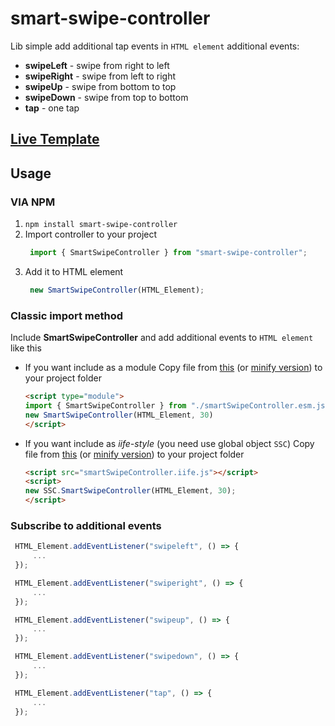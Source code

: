# smart-swipe-controller
Lib simple add additional tap events in `HTML element`
additional events:
- **swipeLeft** - swipe from right to left
- **swipeRight** - swipe from left to right
- **swipeUp** - swipe from bottom to top
- **swipeDown** - swipe from top to bottom
- **tap** - one tap

## [Live Template](https://garoncode.github.io/smart-swipe-controller/)

## Usage
### VIA NPM
1. `npm install smart-swipe-controller`
2. Import controller to your project
   ```js
    import { SmartSwipeController } from "smart-swipe-controller";
   ```
3. Add it to HTML element
   ```js
    new SmartSwipeController(HTML_Element);
   ```

### Classic import method
Include **SmartSwipeController** and add additional events to `HTML element` like this
- If you want include as a module
    Copy file from [this](https://github.com/GaronCode/smart-swipe-controller/blob/master/dist/smartSwipeController.esm.js) (or [minify version](https://github.com/GaronCode/smart-swipe-controller/blob/master/dist/smartSwipeController.esm.mini.js))  to your project folder
    ```html
    <script type="module">
    import { SmartSwipeController } from "./smartSwipeController.esm.js";
    new SmartSwipeController(HTML_Element, 30)
    </script>
    ```
 - If you want include as *iife-style* (you need use global object `SSC`)
    Copy file from [this](https://github.com/GaronCode/smart-swipe-controller/blob/master/dist/smartSwipeController.iife.js) (or [minify version](https://github.com/GaronCode/smart-swipe-controller/blob/master/dist/smartSwipeController.iife.mini.js))  to your project folder
    ```html
    <script src="smartSwipeController.iife.js"></script>
    <script>
    new SSC.SmartSwipeController(HTML_Element, 30);
    </script>
    ```


### Subscribe to additional events
   ```js
    HTML_Element.addEventListener("swipeleft", () => {
        ...
    });

    HTML_Element.addEventListener("swiperight", () => {
        ...
    });

    HTML_Element.addEventListener("swipeup", () => {
        ...
    });

    HTML_Element.addEventListener("swipedown", () => {
        ...
    });

    HTML_Element.addEventListener("tap", () => {
        ...
    });
   ```



